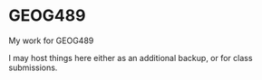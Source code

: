 # GEOG489
My work for GEOG489

I may host things here either as an additional backup, or for class submissions.
